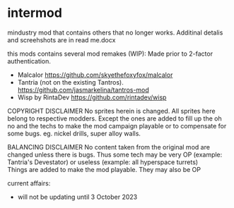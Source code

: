 # intermod
mindustry mod that contains others that no longer works. Additinal detalis and screehshots are in read me.docx

this mods contains several mod remakes (WIP): Made prior to 2-factor authentication. 
- Malcalor https://github.com/skyethefoxyfox/malcalor
- Tantria (not on the existing Tantros). https://github.com/jasmarkelina/tantros-mod
- Wisp by RintaDev https://github.com/rintadev/wisp

COPYRIGHT DISCLAIMER
No sprites herein is changed. All sprites here belong to respective modders. 
Except the ones are added to fill up the oh no and the techs to make the mod campaign playable or to compensate for some bugs. 
eg. nickel drills, super alloy walls. 

BALANCING DISCLAIMER
No content taken from the original mod are changed unless there is bugs. 
Thus some tech may be very OP (example: Tantria's Devestator) or useless (example: all hyperspace turrets)  
Things are added to make the mod playable. They may also be OP 

current affairs: 
- will not be updating until 3 October 2023 

